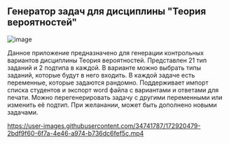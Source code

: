  ## Генератор задач для дисциплины "Теория вероятностей"
 ![image](https://user-images.githubusercontent.com/96076243/161138619-b0b1fc6a-d977-4b95-b6f5-ce1f6a3f2771.png)
 
Данное приложение предназначено для генерации контрольных вариантов дисциплины Теория вероятностей. Представлен 21 тип заданий и 2 подтипа в каждой. В варианте можно выбрать типы заданий, которые будут в него входить. В каждой задаче есть переменные, которые задаются рандомно. Поддерживает импорт списка студентов и экспорт word файла с вариантами и ответами для печати. Можно перегенерировать задачу с другими переменными или изменить её подтип. При желанании, может быть дополнено новыми задачами.  

https://user-images.githubusercontent.com/34741787/172920479-2bdf9f60-6f7a-4e46-a974-b736dc6fef5c.mp4


